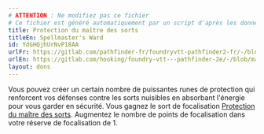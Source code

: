 ```yaml
---
# ATTENTION : Ne modifiez pas ce fichier
# Ce fichier est généré automatiquement par un script d'après les données du module Foundry VTT officiel et de sa traduction
title: Protection du maître des sorts
titleEn: Spellmaster's Ward
id: YdGHQjhUrNvP18AA
urlFr: https://gitlab.com/pathfinder-fr/foundryvtt-pathfinder2-fr/-/blob/master/data/feats/YdGHQjhUrNvP18AA.htm
urlEn: https://gitlab.com/hooking/foundry-vtt---pathfinder-2e/-/blob/master/packs/data/feats.db/spellmaster-s-ward.json
layout: dons
---
```

Vous pouvez créer un certain nombre de puissantes runes de protection qui renforcent vos défenses contre les sorts nuisibles en absorbant l'énergie pour vous garder en sécurité. Vous gagnez le sort de focalisation [Protection du maître des sorts](../sorts/protection-du-maître-des-sorts.html). Augmentez le nombre de points de focalisation dans votre réserve de focalisation de 1.
